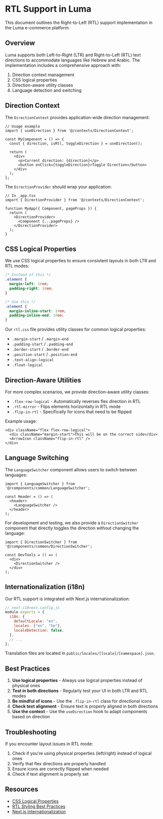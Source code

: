 # RTL Support in Luma

This document outlines the Right-to-Left (RTL) support implementation in the Luma e-commerce platform.

## Overview

Luma supports both Left-to-Right (LTR) and Right-to-Left (RTL) text directions to accommodate languages like Hebrew and Arabic. The implementation includes a comprehensive approach with:

1. Direction context management
2. CSS logical properties
3. Direction-aware utility classes
4. Language detection and switching

## Direction Context

The `DirectionContext` provides application-wide direction management:

```tsx
// Usage example
import { useDirection } from '@/contexts/DirectionContext';

const MyComponent = () => {
  const { direction, isRtl, toggleDirection } = useDirection();
  
  return (
    <div>
      <p>Current direction: {direction}</p>
      <button onClick={toggleDirection}>Toggle Direction</button>
    </div>
  );
};
```

The `DirectionProvider` should wrap your application:

```tsx
// In _app.tsx
import { DirectionProvider } from '@/contexts/DirectionContext';

function MyApp({ Component, pageProps }) {
  return (
    <DirectionProvider>
      <Component {...pageProps} />
    </DirectionProvider>
  );
}
```

## CSS Logical Properties

We use CSS logical properties to ensure consistent layouts in both LTR and RTL modes:

```css
/* Instead of this */
.element {
  margin-left: 1rem;
  padding-right: 1rem;
}

/* Use this */
.element {
  margin-inline-start: 1rem;
  padding-inline-end: 1rem;
}
```

Our `rtl.css` file provides utility classes for common logical properties:

- `.margin-start` / `.margin-end`
- `.padding-start` / `.padding-end`
- `.border-start` / `.border-end`
- `.position-start` / `.position-end`
- `.text-align-logical`
- `.float-logical`

## Direction-Aware Utilities

For more complex scenarios, we provide direction-aware utility classes:

- `.flex-row-logical` - Automatically reverses flex direction in RTL
- `.rtl-mirror` - Flips elements horizontally in RTL mode
- `.flip-in-rtl` - Specifically for icons that need to be flipped

Example usage:

```tsx
<div className="flex flex-row-logical">
  <div className="margin-start">This will be on the correct side</div>
  <ArrowIcon className="flip-in-rtl" />
</div>
```

## Language Switching

The `LanguageSwitcher` component allows users to switch between languages:

```tsx
import { LanguageSwitcher } from '@/components/common/LanguageSwitcher';

const Header = () => (
  <header>
    <LanguageSwitcher />
  </header>
);
```

For development and testing, we also provide a `DirectionSwitcher` component that directly toggles the direction without changing the language:

```tsx
import { DirectionSwitcher } from '@/components/common/DirectionSwitcher';

const DevTools = () => (
  <div>
    <DirectionSwitcher />
  </div>
);
```

## Internationalization (i18n)

Our RTL support is integrated with Next.js internationalization:

```js
// next-i18next.config.js
module.exports = {
  i18n: {
    defaultLocale: "en",
    locales: ["en", "he"],
    localeDetection: false,
  },
  // ...
};
```

Translation files are located in `public/locales/[locale]/[namespace].json`.

## Best Practices

1. **Use logical properties** - Always use logical properties instead of physical ones
2. **Test in both directions** - Regularly test your UI in both LTR and RTL modes
3. **Be mindful of icons** - Use the `.flip-in-rtl` class for directional icons
4. **Check text alignment** - Ensure text is properly aligned in both directions
5. **Use the context** - Use the `useDirection` hook to adapt components based on direction

## Troubleshooting

If you encounter layout issues in RTL mode:

1. Check if you're using physical properties (left/right) instead of logical ones
2. Verify that flex directions are properly handled
3. Ensure icons are correctly flipped when needed
4. Check if text alignment is properly set

## Resources

- [CSS Logical Properties](https://developer.mozilla.org/en-US/docs/Web/CSS/CSS_logical_properties_and_values)
- [RTL Styling Best Practices](https://rtlstyling.com/posts/rtl-styling)
- [Next.js Internationalization](https://nextjs.org/docs/advanced-features/i18n-routing) 
